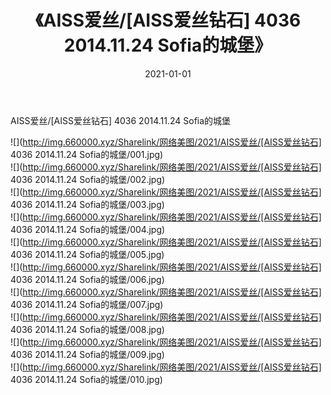 ﻿---
layout: post
title:  《AISS爱丝/[AISS爱丝钻石] 4036 2014.11.24 Sofia的城堡》
date:   2021-01-01
img: http://img.660000.xyz/Sharelink/网络美图/2021/AISS爱丝/[AISS爱丝钻石] 4036 2014.11.24 Sofia的城堡/000.jpg
categories: [美女, 清纯, 唯美]
---

AISS爱丝/[AISS爱丝钻石] 4036 2014.11.24 Sofia的城堡

 ![](http://img.660000.xyz/Sharelink/网络美图/2021/AISS爱丝/[AISS爱丝钻石] 4036 2014.11.24 Sofia的城堡/001.jpg) <br>![](http://img.660000.xyz/Sharelink/网络美图/2021/AISS爱丝/[AISS爱丝钻石] 4036 2014.11.24 Sofia的城堡/002.jpg) <br>![](http://img.660000.xyz/Sharelink/网络美图/2021/AISS爱丝/[AISS爱丝钻石] 4036 2014.11.24 Sofia的城堡/003.jpg) <br>![](http://img.660000.xyz/Sharelink/网络美图/2021/AISS爱丝/[AISS爱丝钻石] 4036 2014.11.24 Sofia的城堡/004.jpg) <br>![](http://img.660000.xyz/Sharelink/网络美图/2021/AISS爱丝/[AISS爱丝钻石] 4036 2014.11.24 Sofia的城堡/005.jpg) <br>![](http://img.660000.xyz/Sharelink/网络美图/2021/AISS爱丝/[AISS爱丝钻石] 4036 2014.11.24 Sofia的城堡/006.jpg) <br>![](http://img.660000.xyz/Sharelink/网络美图/2021/AISS爱丝/[AISS爱丝钻石] 4036 2014.11.24 Sofia的城堡/007.jpg) <br>![](http://img.660000.xyz/Sharelink/网络美图/2021/AISS爱丝/[AISS爱丝钻石] 4036 2014.11.24 Sofia的城堡/008.jpg) <br>![](http://img.660000.xyz/Sharelink/网络美图/2021/AISS爱丝/[AISS爱丝钻石] 4036 2014.11.24 Sofia的城堡/009.jpg) <br>![](http://img.660000.xyz/Sharelink/网络美图/2021/AISS爱丝/[AISS爱丝钻石] 4036 2014.11.24 Sofia的城堡/010.jpg) <br>